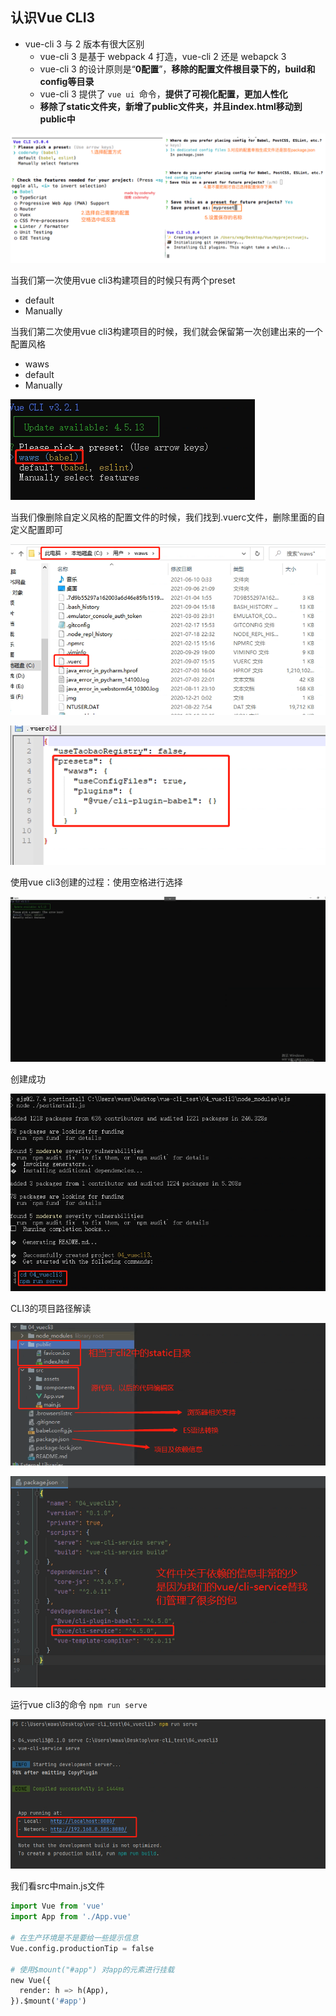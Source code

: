 ## 认识Vue CLI3

- vue-cli 3 与 2 版本有很大区别
  - vue-cli 3 是基于 webpack 4 打造，vue-cli 2 还是 webapck 3
  - vue-cli 3 的设计原则是“**0配置**”，**移除的配置文件根目录下的，build和config等目录**
  - vue-cli 3 提供了 `vue ui `命令，**提供了可视化配置，更加人性化**
  - **移除了static文件夹，新增了public文件夹，并且index.html移动到public中**

![image-20210907150356565](images\image-20210907150356565.png)

当我们第一次使用vue cli3构建项目的时候只有两个preset

- default
- Manually

当我们第二次使用vue cli3构建项目的时候，我们就会保留第一次创建出来的一个配置风格

- waws
- default
- Manually

![企业微信截图_20210907152148](images\企业微信截图_20210907152148.png)

当我们像删除自定义风格的配置文件的时候，我们找到.vuerc文件，删除里面的自定义配置即可

![企业微信截图_20210907151910](images\企业微信截图_20210907151910.png)

![企业微信截图_20210907152334](images\企业微信截图_20210907152334.png)

使用vue cli3创建的过程：使用空格进行选择

![动画3](images\动画3.gif)

创建成功

![企业微信截图_20210907152056](images\企业微信截图_20210907152056.png)

CLI3的项目路径解读

![企业微信截图_20210907153152](images\企业微信截图_20210907153152.png)

![企业微信截图_20210907153701](images\企业微信截图_20210907153701.png)

运行vue cli3的命令 `npm run serve`

![企业微信截图_20210907153930](images\企业微信截图_20210907153930.png)

我们看src中main.js文件

```python
import Vue from 'vue'
import App from './App.vue'

# 在生产环境是不是要给一些提示信息
Vue.config.productionTip = false

# 使用$mount("#app") 对app的元素进行挂载
new Vue({
  render: h => h(App),
}).$mount('#app')
```

